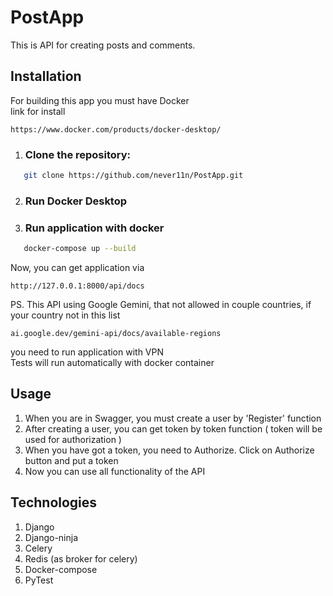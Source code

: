 # PostApp
This is API for creating posts and comments.

## Installation
For building this app you must have Docker \
link for install
````
https://www.docker.com/products/docker-desktop/
````
1. ### Clone the repository:
```bash
   git clone https://github.com/never11n/PostApp.git
```
2. ### Run Docker Desktop
3. ### Run application with docker
```bash
   docker-compose up --build
```
Now, you can get application via
````
http://127.0.0.1:8000/api/docs
````
PS.
This API using Google Gemini, that not allowed in couple countries, if your country not in this list
````
ai.google.dev/gemini-api/docs/available-regions
```` 
you need to run application with VPN \
Tests will run automatically with docker container
## Usage
1. When you are in Swagger, you must create a user by 'Register' function
2. After creating a user, you can get token by token function ( token will be used for authorization )
3. When you have got a token, you need to Authorize. Click on Authorize button and put a token
4. Now you can use all functionality of the API
## Technologies
1. Django
2. Django-ninja
3. Celery
4. Redis (as broker for celery)
5. Docker-compose
6. PyTest
